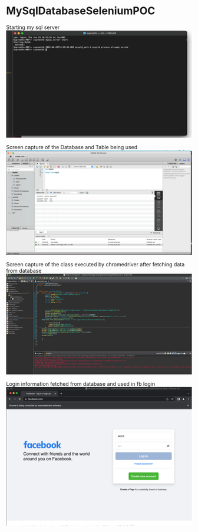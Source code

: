 # MySqlDatabaseSeleniumPOC

Starting my sql server
![](./Screen_Shot1.png)

Screen capture of the Database and Table being used
![](./Screen_Shot2.png)


Screen capture of the class executed by chromedriver after fetching data from database
![](./ScreenShot3.png)

Login information fetched from database and used in fb login
![](./ScreenShot4.png)
